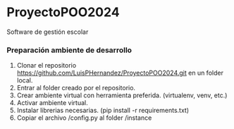# ProyectoPOO2024
Software de gestión escolar

### Preparación ambiente de desarrollo
1. Clonar el repositorio https://github.com/LuisPHernandez/ProyectoPOO2024.git en un folder local.
2. Entrar al folder creado por el repositorio.
3. Crear ambiente virtual con herramienta preferida. (virtualenv, venv, etc.)
4. Activar ambiente virtual.
5. Instalar librerias necesarias. (pip install -r requirements.txt)
6. Copiar el archivo /config.py al folder /instance